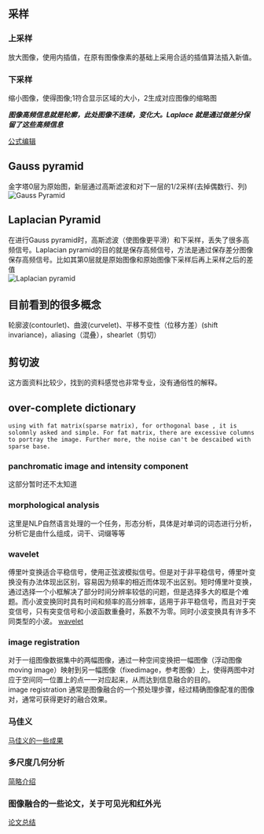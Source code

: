 <script type="text/x-mathjax-config">
  MathJax.Hub.Config({
    tex2jax: {
      inlineMath: [ ['$','$'], ["\\(","\\)"] ],
      processEscapes: true
    }
  });
</script>
<script src="https://cdn.mathjax.org/mathjax/latest/MathJax.js?config=TeX-AMS-MML_HTMLorMML" type="text/javascript"></script>
## 采样  
### 上采样  
放大图像，使用内插值，在原有图像像素的基础上采用合适的插值算法插入新值。  
### 下采样  
缩小图像，使得图像;1符合显示区域的大小，2生成对应图像的缩略图  

***图像高频信息就是轮廓，此处图像不连续，变化大。Laplace 就是通过做差分保留了这些高频信息*** 

[公式编辑](https://www.jianshu.com/p/25f0139637b7)

## Gauss pyramid  
  金字塔0层为原始图，新层通过高斯滤波和对下一层的1/2采样(去掉偶数行、列)
![Gauss Pyramid](https://upload-images.jianshu.io/upload_images/1817489-e6c2eb285bc47352.png?imageMogr2/auto-orient/strip|imageView2/2/format/webp)  
## Laplacian Pyramid  
  在进行Gauss pyramid时，高斯滤波（使图像更平滑）和下采样，丢失了很多高频信号。Laplacian pyramid的目的就是保存高频信号，方法是通过保存差分图像保存高频信号。比如其第0层就是原始图像和原始图像下采样后再上采样之后的差值  
  ![Laplacian pyramid](https://upload-images.jianshu.io/upload_images/1817489-942d30565e99358c.png?imageMogr2/auto-orient/strip|imageView2/2/w/992/format/webp)
## 目前看到的很多概念
  轮廓波(contourlet)、曲波(curvelet)、平移不变性（位移方差）(shift invariance)，aliasing（混叠），shearlet（剪切）  
## 剪切波
这方面资料比较少，找到的资料感觉也非常专业，没有通俗性的解释。
## over-complete dictionary
    using with fat matrix(sparse matrix), for orthogonal base , it is solomnly asked and simple. For fat matrix, there are excessive columns to portray the image. Further more, the noise can't be descaibed with sparse base.  
### panchromatic image and intensity component
这部分暂时还不太知道
### morphological analysis
这里是NLP自然语言处理的一个任务，形态分析，具体是对单词的词态进行分析，分析它是由什么组成，词干、词缀等等
### wavelet
傅里叶变换适合平稳信号，使用正弦波模拟信号。但是对于非平稳信号，傅里叶变换没有办法体现出区别，容易因为频率的相近而体现不出区别。短时傅里叶变换，通过选择一个小框解决了部分时间分辨率较低的问题，但是选择多大的框是个难题。而小波变换同时具有时间和频率的高分辨率，适用于非平稳信号，而且对于突变信号，只有突变信号和小波函数重叠时，系数不为零。同时小波变换具有许多不同类型的小波。
[wavelet](https://www.jianshu.com/p/6861539f6c3f)
### image registration
   对于一组图像数据集中的两幅图像，通过一种空间变换把一幅图像（浮动图像 moving image）映射到另一幅图像（fixedimage，参考图像）上，使得两图中对应于空间同一位置上的点一一对应起来，从而达到信息融合的目的。  
   image registration 通常是图像融合的一个预处理步骤，经过精确图像配准的图像对，通常可获得更好的融合效果。
### 马佳义
[马佳义的一些成果](https://blog.csdn.net/baidu_40840693/article/details/103767747)
### 多尺度几何分析
[简略介绍](https://blog.csdn.net/jbb0523/article/details/42689465)
### 图像融合的一些论文，关于可见光和红外光
[论文总结](https://blog.csdn.net/m0_37933882/article/details/107613719)
